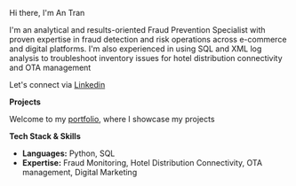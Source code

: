 Hi there, I'm An Tran

I'm an analytical and results-oriented Fraud Prevention Specialist with proven expertise in fraud detection and risk operations across e-commerce and digital platforms. I'm also experienced in using SQL and XML log analysis to troubleshoot inventory issues for hotel distribution connectivity and OTA management

Let's connect via [Linkedin](https://www.linkedin.com/in/an-tran-464458210/) 

**Projects**

Welcome to my [portfolio](https://github.com/htantran/Portfolio), where I showcase my projects

**Tech Stack & Skills**

- **Languages:** Python, SQL
- **Expertise:** Fraud Monitoring, Hotel Distribution Connectivity, OTA management, Digital Marketing
